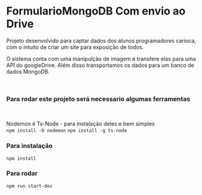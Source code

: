 # FormularioMongoDB Com envio ao Drive

<p>Projeto desenvolvido para captar dados dos alunos programadores carioca, com o intuito de criar um site para exposição de todos.</p>
<p>O sistema conta com uma manipulção de imagem é transfere elas para uma API do googleDrive. Além disso transportamos os dados para um banco de dados MongoDB.</p><br/>
<h3>Para rodar este projeto será necessario algumas ferramentas</h3><br/>

Nodemon é Ts-Node - para instalação deles e bem simples <br/>
`npm install -D nodemon`
`npm install -g ts-node`

### Para instalação
`npm install`

### Para rodar
`npm run start-dev`
